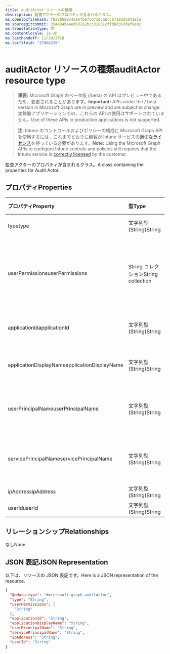 ```yaml
---
title: auditActor リソースの種類
description: 監査アクターのプロパティが含まれるクラス。
ms.openlocfilehash: f8a2858854a8efb07cd710c5bccb718dd504a81e
ms.sourcegitcommit: 334e84b4aed63162bcc31831cffd6d363dafee02
ms.translationtype: MT
ms.contentlocale: ja-JP
ms.lasthandoff: 11/29/2018
ms.locfileid: "27066235"
---
```

# <a name="auditactor-resource-type"></a><span data-ttu-id="1966c-103">auditActor リソースの種類</span><span class="sxs-lookup"><span data-stu-id="1966c-103">auditActor resource type</span></span>

> <span data-ttu-id="1966c-104">**重要:** Microsoft Graph のベータ版 (/beta) の API はプレビュー中であるため、変更されることがあります。</span><span class="sxs-lookup"><span data-stu-id="1966c-104">**Important:** APIs under the / beta version in Microsoft Graph are in preview and are subject to change.</span></span> <span data-ttu-id="1966c-105">実稼働アプリケーションでの、これらの API の使用はサポートされていません。</span><span class="sxs-lookup"><span data-stu-id="1966c-105">Use of these APIs in production applications is not supported.</span></span>

> <span data-ttu-id="1966c-106">**注:** Intune のコントロールおよびポリシーの構成に Microsoft Graph API を使用するには、これまでどおりに顧客が Intune サービスの[適切なライセンス](https://go.microsoft.com/fwlink/?linkid=839381)を持っている必要があります。</span><span class="sxs-lookup"><span data-stu-id="1966c-106">**Note:** Using the Microsoft Graph APIs to configure Intune controls and policies still requires that the Intune service is [correctly licensed](https://go.microsoft.com/fwlink/?linkid=839381) by the customer.</span></span>

<span data-ttu-id="1966c-107">監査アクターのプロパティが含まれるクラス。</span><span class="sxs-lookup"><span data-stu-id="1966c-107">A class containing the properties for Audit Actor.</span></span>
## <a name="properties"></a><span data-ttu-id="1966c-108">プロパティ</span><span class="sxs-lookup"><span data-stu-id="1966c-108">Properties</span></span>
|<span data-ttu-id="1966c-109">プロパティ</span><span class="sxs-lookup"><span data-stu-id="1966c-109">Property</span></span>|<span data-ttu-id="1966c-110">型</span><span class="sxs-lookup"><span data-stu-id="1966c-110">Type</span></span>|<span data-ttu-id="1966c-111">説明</span><span class="sxs-lookup"><span data-stu-id="1966c-111">Description</span></span>|
|:---|:---|:---|
|<span data-ttu-id="1966c-112">type</span><span class="sxs-lookup"><span data-stu-id="1966c-112">type</span></span>|<span data-ttu-id="1966c-113">文字列型 (String)</span><span class="sxs-lookup"><span data-stu-id="1966c-113">String</span></span>|<span data-ttu-id="1966c-114">アクターの種類。</span><span class="sxs-lookup"><span data-stu-id="1966c-114">Actor Type.</span></span>|
|<span data-ttu-id="1966c-115">userPermissions</span><span class="sxs-lookup"><span data-stu-id="1966c-115">userPermissions</span></span>|<span data-ttu-id="1966c-116">String コレクション</span><span class="sxs-lookup"><span data-stu-id="1966c-116">String collection</span></span>|<span data-ttu-id="1966c-117">監査の実行時におけるユーザーのアクセス許可の一覧。</span><span class="sxs-lookup"><span data-stu-id="1966c-117">List of user permissions when the audit was performed.</span></span>|
|<span data-ttu-id="1966c-118">applicationId</span><span class="sxs-lookup"><span data-stu-id="1966c-118">applicationId</span></span>|<span data-ttu-id="1966c-119">文字列型 (String)</span><span class="sxs-lookup"><span data-stu-id="1966c-119">String</span></span>|<span data-ttu-id="1966c-120">AAD アプリケーション ID。</span><span class="sxs-lookup"><span data-stu-id="1966c-120">AAD Application Id.</span></span>|
|<span data-ttu-id="1966c-121">applicationDisplayName</span><span class="sxs-lookup"><span data-stu-id="1966c-121">applicationDisplayName</span></span>|<span data-ttu-id="1966c-122">文字列型 (String)</span><span class="sxs-lookup"><span data-stu-id="1966c-122">String</span></span>|<span data-ttu-id="1966c-123">アプリケーションの名前。</span><span class="sxs-lookup"><span data-stu-id="1966c-123">Name of the Application.</span></span>|
|<span data-ttu-id="1966c-124">userPrincipalName</span><span class="sxs-lookup"><span data-stu-id="1966c-124">userPrincipalName</span></span>|<span data-ttu-id="1966c-125">文字列型 (String)</span><span class="sxs-lookup"><span data-stu-id="1966c-125">String</span></span>|<span data-ttu-id="1966c-126">ユーザー プリンシパル名 (UPN)。</span><span class="sxs-lookup"><span data-stu-id="1966c-126">User Principal Name (UPN).</span></span>|
|<span data-ttu-id="1966c-127">servicePrincipalName</span><span class="sxs-lookup"><span data-stu-id="1966c-127">servicePrincipalName</span></span>|<span data-ttu-id="1966c-128">文字列型 (String)</span><span class="sxs-lookup"><span data-stu-id="1966c-128">String</span></span>|<span data-ttu-id="1966c-129">サービス プリンシパル名 (SPN)。</span><span class="sxs-lookup"><span data-stu-id="1966c-129">Service Principal Name (SPN).</span></span>|
|<span data-ttu-id="1966c-130">ipAddress</span><span class="sxs-lookup"><span data-stu-id="1966c-130">ipAddress</span></span>|<span data-ttu-id="1966c-131">文字列型 (String)</span><span class="sxs-lookup"><span data-stu-id="1966c-131">String</span></span>|<span data-ttu-id="1966c-132">IPAddress。</span><span class="sxs-lookup"><span data-stu-id="1966c-132">IPAddress.</span></span>|
|<span data-ttu-id="1966c-133">userId</span><span class="sxs-lookup"><span data-stu-id="1966c-133">userId</span></span>|<span data-ttu-id="1966c-134">文字列型 (String)</span><span class="sxs-lookup"><span data-stu-id="1966c-134">String</span></span>|<span data-ttu-id="1966c-135">ユーザー ID。</span><span class="sxs-lookup"><span data-stu-id="1966c-135">User Id.</span></span>|

## <a name="relationships"></a><span data-ttu-id="1966c-136">リレーションシップ</span><span class="sxs-lookup"><span data-stu-id="1966c-136">Relationships</span></span>
<span data-ttu-id="1966c-137">なし</span><span class="sxs-lookup"><span data-stu-id="1966c-137">None</span></span>
## <a name="json-representation"></a><span data-ttu-id="1966c-138">JSON 表記</span><span class="sxs-lookup"><span data-stu-id="1966c-138">JSON Representation</span></span>
<span data-ttu-id="1966c-139">以下は、リソースの JSON 表記です。</span><span class="sxs-lookup"><span data-stu-id="1966c-139">Here is a JSON representation of the resource.</span></span>
<!-- {
  "blockType": "resource",
  "@odata.type": "microsoft.graph.auditActor"
}
-->
``` json
{
  "@odata.type": "#microsoft.graph.auditActor",
  "type": "String",
  "userPermissions": [
    "String"
  ],
  "applicationId": "String",
  "applicationDisplayName": "String",
  "userPrincipalName": "String",
  "servicePrincipalName": "String",
  "ipAddress": "String",
  "userId": "String"
}
```





